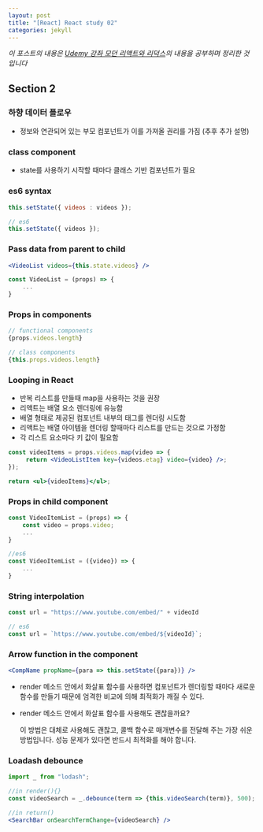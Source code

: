 ```yaml
---
layout: post
title: "[React] React study 02"
categories: jekyll
---
```


_이 포스트의 내용은 [Udemy 강좌 모던 리액트와 리덕스](www.udemy.com/course/react-redux-korean/)의 내용을 공부하며 정리한 것 입니다_


## Section 2

### 하향 데이터 플로우

- 정보와 연관되어 있는 부모 컴포넌트가 이를 가져올 권리를 가짐 (추후 추가 설명)

### class component

- state를 사용하기 시작할 때마다 클래스 기반 컴포넌트가 필요

### es6 syntax

```jsx
this.setState({ videos : videos });

// es6
this.setState({ videos });
```

### Pass data from parent to child

```jsx
<VideoList videos={this.state.videos} />

const VideoList = (props) => {
	...
}
```

### Props in components

```jsx
// functional components
{props.videos.length}

// class components
{this.props.videos.length}
```

### Looping in React

- 반복 리스트를 만들때 map을 사용하는 것을 권장
- 리액트는 배열 요소 렌더링에 유능함
- 배열 형태로 제공된 컴포넌트 내부의 태그를 렌더링 시도함
- 리액트는 배열 아이템을 렌더링 할때마다 리스트를 만드는 것으로 가정함
- 각 리스트 요소마다 키 값이 필요함

```jsx
const videoItems = props.videos.map(video => {
     return <VideoListItem key={videos.etag} video={video} />;
});

return <ul>{videoItems}</ul>;
```

### Props in child component

```jsx
const VideoItemList = (props) => {
	const video = props.video;
	...
}

//es6
const VideoItemList = ({video}) => {
	...
}
```

### String interpolation

```jsx
const url = "https://www.youtube.com/embed/" + videoId

// es6
const url = `https://www.youtube.com/embed/${videoId}`;
```

### Arrow function in the component

```jsx
<CompName propName={para => this.setState({para})} />
```

- render 메소드 안에서 화살표 함수를 사용하면 컴포넌트가 렌더링할 때마다 새로운 함수를 만들기 때문에 엄격한 비교에 의해 최적화가 깨질 수 있다.
- render 메소드 안에서 화살표 함수를 사용해도 괜찮을까요?

    이 방법은 대체로 사용해도 괜찮고, 콜백 함수로 매개변수를 전달해 주는 가장 쉬운 방법입니다. 성능 문제가 있다면 반드시 최적화를 해야 합니다.

### Loadash debounce

```jsx
import _ from "lodash";

//in render(){}
const videoSearch = _.debounce(term => {this.videoSearch(term)}, 500);

//in return()
<SearchBar onSearchTermChange={videoSearch} />
```

